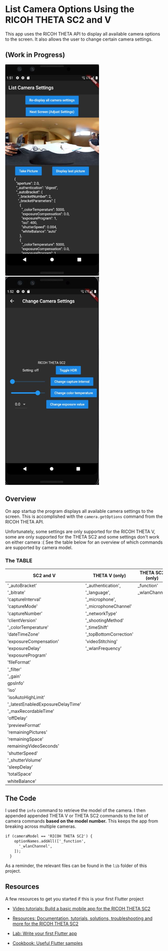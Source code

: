 # List Camera Options Using the RICOH THETA SC2 and V

This app uses the RICOH THETA API to display all available camera options to the screen.
It also allows the user to change certain camera settings.

## (Work in Progress)
<img src="images/app_home2.JPG" width="300">
<img src="images/adjust_settings.JPG" width="300">


## Overview
On app startup the program displays all available camera settings to the screen. This is accomplished with the `camera.getOptions` command from the RICOH THETA API.

Unfortunately, some settings are only supported for the RICOH THETA V, some are only supported for the THETA SC2 and some settings don't work on either camera :(
See the table below for an overview of which commands are supported by camera model.

### The TABLE

SC2 and V | THETA V (only) | THETA SC2 (only) | Neither
 --------- | -------------- | ---------------- | ----------
'_autoBracket' |  '_authentication',  |  _function'    | _bluetoothClassicEnable
'_bitrate'   |  '_language',  |   _wlanChannel   |  _bluetoothPower
'captureInterval'  |  '_microphone',  |      |  _compositeShootingTime
'captureMode'  |  '_microphoneChannel'  |      |  _HDMIreso
'captureNumber'  |  '_networkType'  |      |  _imageStitching
'clientVersion' |   '_shootingMethod'  |      |  _visibilityReduction
'_colorTemperature' |   '_timeShift'  |      |
'dateTimeZone' |   '_topBottomCorrection'  |      |
'exposureCompensation' |   'videoStitching'  |      |
'exposureDelay' |   '_wlanFrequency'  |      |
'exposureProgram' |    |      |
'fileFormat' |    |      |
'_filter' |    |      |
'_gain' |    |      |
gpsInfo' |    |      |
'iso' |    |      |
'isoAutoHighLimit' |    |      |
'_latestEnabledExposureDelayTime' |    |      |
'_maxRecordableTime' |    |      |
'offDelay' |    |      |
'previewFormat' |    |      |
'remainingPictures' |    |      |
'remainingSpace' |    |      |
remainingVideoSeconds' |    |      |
'shutterSpeed' |    |      |
'_shutterVolume' |    |      |
'sleepDelay' |    |      |
'totalSpace' |    |      |
whiteBalance' |  |   |


## The Code
I used the `info` command to retrieve the model of the camera. I then appended appended THETA V or THETA SC2 commands to the list of camera commands **based on the model number.** This keeps the app from breaking across multiple cameras.
```
if (cameraModel == 'RICOH THETA SC2') {
    optionNames.addAll(['_function',
      '_wlanChannel',
    ]);
  }
```
As a reminder, the relevant files can be found in the `lib` folder of this project. 

## Resources
A few resources to get you started if this is your first Flutter project
- [Video tutorials: Build a basic mobile app for the RICOH THETA SC2](https://youtu.be/Ayd8_FD2H58)
- [Resources: Documentation, tutorials, solutions, troubleshooting and more for the RICOH THETA SC2](https://theta360.guide/special/sc2/)

- [Lab: Write your first Flutter app](https://flutter.dev/docs/get-started/codelab)
- [Cookbook: Useful Flutter samples](https://flutter.dev/docs/cookbook)

